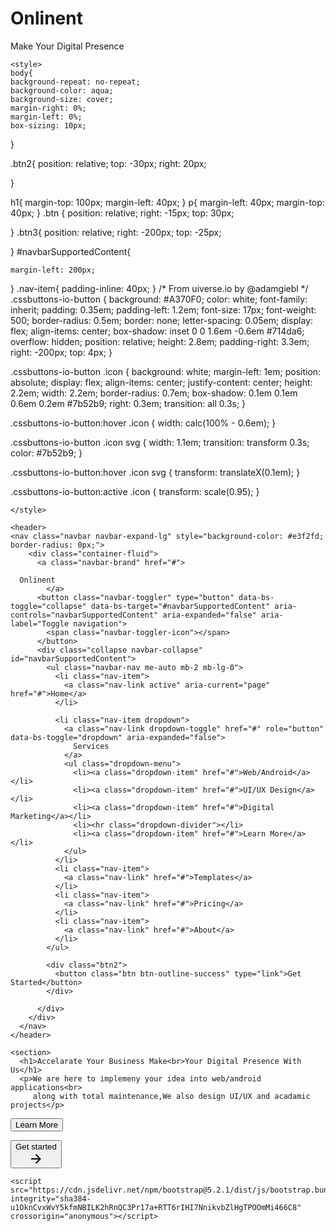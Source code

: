 # Onlinent
Make Your Digital Presence
<!doctype html>
<html lang="en">
  <head>
    <meta charset="utf-8">
    <meta name="viewport" content="width=device-width, initial-scale=1">
    <title>Onlinent</title>
    <link href="https://cdn.jsdelivr.net/npm/bootstrap@5.2.1/dist/css/bootstrap.min.css" rel="stylesheet" integrity="sha384-iYQeCzEYFbKjA/T2uDLTpkwGzCiq6soy8tYaI1GyVh/UjpbCx/TYkiZhlZB6+fzT" crossorigin="anonymous">
    
    <style>
    body{
    background-repeat: no-repeat; 
    background-color: aqua;
    background-size: cover;
    margin-right: 0%;
    margin-left: 0%;
    box-sizing: 10px;
}


.btn2{
    position: relative;
    top: -30px;
    right: 20px;   
  
}

h1{
    margin-top: 100px;
    margin-left: 40px;
}
p{
    margin-left: 40px;
    margin-top: 40px;
}
.btn {
    position: relative;
    right: -15px;
    top: 30px;
    

}
.btn3{
    position: relative;
    right: -200px;
    top: -25px;    

}
#navbarSupportedContent{
    
    margin-left: 200px;
    

}
.nav-item{
    padding-inline: 40px;
}
/* From uiverse.io by @adamgiebl */
.cssbuttons-io-button {
    background: #A370F0;
    color: white;
    font-family: inherit;
    padding: 0.35em;
    padding-left: 1.2em;
    font-size: 17px;
    font-weight: 500;
    border-radius: 0.5em;
    border: none;
    letter-spacing: 0.05em;
    display: flex;
    align-items: center;
    box-shadow: inset 0 0 1.6em -0.6em #714da6;
    overflow: hidden;
    position: relative;
    height: 2.8em;
    padding-right: 3.3em;
    right: -200px;
    top: 4px; 
   }
   
   .cssbuttons-io-button .icon {
    background: white;
    margin-left: 1em;
    position: absolute;
    display: flex;
    align-items: center;
    justify-content: center;
    height: 2.2em;
    width: 2.2em;
    border-radius: 0.7em;
    box-shadow: 0.1em 0.1em 0.6em 0.2em #7b52b9;
    right: 0.3em;
    transition: all 0.3s;
   }
   
   .cssbuttons-io-button:hover .icon {
    width: calc(100% - 0.6em);
   }
   
   .cssbuttons-io-button .icon svg {
    width: 1.1em;
    transition: transform 0.3s;
    color: #7b52b9;
   }
   
   .cssbuttons-io-button:hover .icon svg {
    transform: translateX(0.1em);
   }
   
   .cssbuttons-io-button:active .icon {
    transform: scale(0.95);
   }
   

    </style>

</head>
  <body>
    
    <header>
    <nav class="navbar navbar-expand-lg" style="background-color: #e3f2fd; border-radius: 0px;">
        <div class="container-fluid">
          <a class="navbar-brand" href="#">
            
      Onlinent
            </a>
          <button class="navbar-toggler" type="button" data-bs-toggle="collapse" data-bs-target="#navbarSupportedContent" aria-controls="navbarSupportedContent" aria-expanded="false" aria-label="Toggle navigation">
            <span class="navbar-toggler-icon"></span>
          </button>
          <div class="collapse navbar-collapse" id="navbarSupportedContent">
            <ul class="navbar-nav me-auto mb-2 mb-lg-0">
              <li class="nav-item">
                <a class="nav-link active" aria-current="page" href="#">Home</a>
              </li>
              
              <li class="nav-item dropdown">
                <a class="nav-link dropdown-toggle" href="#" role="button" data-bs-toggle="dropdown" aria-expanded="false">
                  Services
                </a>
                <ul class="dropdown-menu">
                  <li><a class="dropdown-item" href="#">Web/Android</a></li>
                  <li><a class="dropdown-item" href="#">UI/UX Design</a></li>
                  <li><a class="dropdown-item" href="#">Digital Marketing</a></li>
                  <li><hr class="dropdown-divider"></li>
                  <li><a class="dropdown-item" href="#">Learn More</a></li>
                </ul>
              </li>
              <li class="nav-item">
                <a class="nav-link" href="#">Templates</a>
              </li>
              <li class="nav-item">
                <a class="nav-link" href="#">Pricing</a>
              </li>
              <li class="nav-item">
                <a class="nav-link" href="#">About</a>
              </li>
            </ul>
            
            <div class="btn2">
              <button class="btn btn-outline-success" type="link">Get Started</button>
            </div>
            
          </div>
        </div>
      </nav>
    </header>
    
    <section>
      <h1>Accelarate Your Business Make<br>Your Digital Presence With Us</h1>
      <p>We are here to implemeny your idea into web/android applications<br>
         along with total maintenance,We also design UI/UX and acadamic projects</p>
   </section>
   <section>
    <div class="btn"><button type="button" class="btn btn-primary btn-lg"> Learn More </button></div>
    
   </section>
   
   <button class="cssbuttons-io-button"> Get started
    <div class="icon">
      <svg height="24" width="24" viewBox="0 0 24 24" xmlns="http://www.w3.org/2000/svg"><path d="M0 0h24v24H0z" fill="none"></path><path d="M16.172 11l-5.364-5.364 1.414-1.414L20 12l-7.778 7.778-1.414-1.414L16.172 13H4v-2z" fill="currentColor"></path></svg>
    </div>
  </button>
   
         
         
      
      
    <script src="https://cdn.jsdelivr.net/npm/bootstrap@5.2.1/dist/js/bootstrap.bundle.min.js" integrity="sha384-u1OknCvxWvY5kfmNBILK2hRnQC3Pr17a+RTT6rIHI7NnikvbZlHgTPOOmMi466C8" crossorigin="anonymous"></script>
  </body>
</html>
